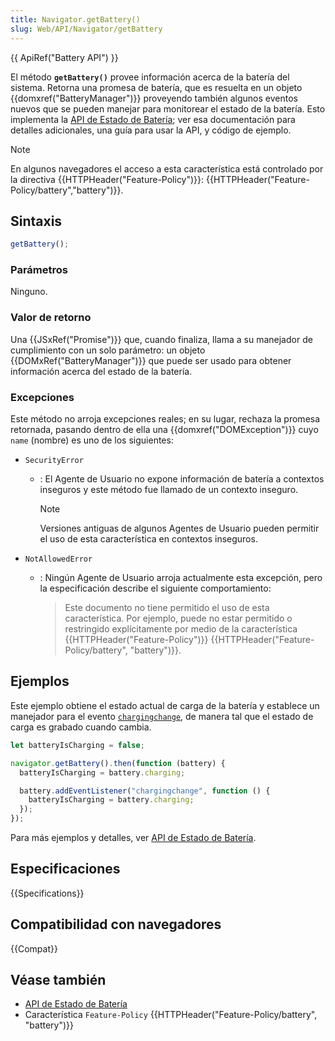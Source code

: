 ```yaml
---
title: Navigator.getBattery()
slug: Web/API/Navigator/getBattery
---
```


{{ ApiRef("Battery API") }}

El método **`getBattery()`** provee información acerca de la
batería del sistema. Retorna una promesa de batería, que es resuelta en un objeto
{{domxref("BatteryManager")}} proveyendo también algunos eventos nuevos que se pueden manejar
para monitorear el estado de la batería. Esto implementa la [API de Estado de Batería](/es/docs/Web/API/Battery_Status_API); ver esa
documentación para detalles adicionales, una guía para usar la API, y código de ejemplo.

> [!NOTE]
> En algunos navegadores el acceso a esta característica está controlado por la directiva {{HTTPHeader("Feature-Policy")}}: {{HTTPHeader("Feature-Policy/battery","battery")}}.

## Sintaxis

```js
getBattery();
```

### Parámetros

Ninguno.

### Valor de retorno

Una {{JSxRef("Promise")}} que, cuando finaliza, llama a su manejador de cumplimiento con un
solo parámetro: un objeto {{DOMxRef("BatteryManager")}} que puede ser usado para obtener
información acerca del estado de la batería.

### Excepciones

Este método no arroja excepciones reales; en su lugar, rechaza la promesa retornada, pasando dentro de ella una {{domxref("DOMException")}} cuyo `name` (nombre) es uno de los siguientes:

- `SecurityError`
  - : El Agente de Usuario no expone información de batería a contextos inseguros y este método fue llamado de un contexto inseguro.

    > [!NOTE]
    > Versiones antiguas de algunos Agentes de Usuario pueden permitir el uso de esta característica en contextos inseguros.

- `NotAllowedError`
  - : Ningún Agente de Usuario arroja actualmente esta excepción, pero la especificación describe el siguiente comportamiento:
    > Este documento no tiene permitido el uso de esta característica.
    > Por ejemplo, puede no estar permitido o restringido explícitamente por medio de la característica {{HTTPHeader("Feature-Policy")}} {{HTTPHeader("Feature-Policy/battery", "battery")}}.

## Ejemplos

Este ejemplo obtiene el estado actual de carga de la batería y establece un
manejador para el evento [`chargingchange`](/es/docs/Web/Reference/Events/chargingchange), de manera tal que el estado de carga
es grabado cuando cambia.

```js
let batteryIsCharging = false;

navigator.getBattery().then(function (battery) {
  batteryIsCharging = battery.charging;

  battery.addEventListener("chargingchange", function () {
    batteryIsCharging = battery.charging;
  });
});
```

Para más ejemplos y detalles, ver [API de Estado de Batería](/es/docs/Web/API/Battery_Status_API).

## Especificaciones

{{Specifications}}

## Compatibilidad con navegadores

{{Compat}}

## Véase también

- [API de Estado de Batería](/es/docs/Web/API/Battery_Status_API)
- Característica `Feature-Policy` {{HTTPHeader("Feature-Policy/battery", "battery")}}
